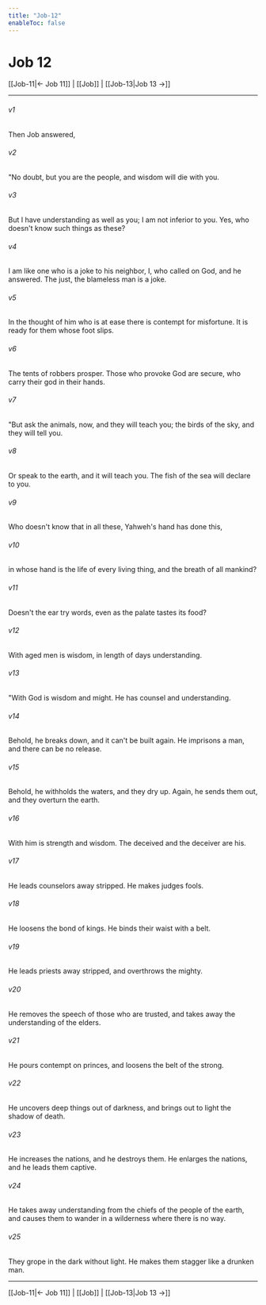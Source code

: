 ```yaml
---
title: "Job-12"
enableToc: false
---
```

# Job 12

[[Job-11|← Job 11]] | [[Job]] | [[Job-13|Job 13 →]]
***



###### v1 
Then Job answered, 

###### v2 
"No doubt, but you are the people, and wisdom will die with you. 

###### v3 
But I have understanding as well as you; I am not inferior to you. Yes, who doesn't know such things as these? 

###### v4 
I am like one who is a joke to his neighbor, I, who called on God, and he answered. The just, the blameless man is a joke. 

###### v5 
In the thought of him who is at ease there is contempt for misfortune. It is ready for them whose foot slips. 

###### v6 
The tents of robbers prosper. Those who provoke God are secure, who carry their god in their hands. 

###### v7 
"But ask the animals, now, and they will teach you; the birds of the sky, and they will tell you. 

###### v8 
Or speak to the earth, and it will teach you. The fish of the sea will declare to you. 

###### v9 
Who doesn't know that in all these, Yahweh's hand has done this, 

###### v10 
in whose hand is the life of every living thing, and the breath of all mankind? 

###### v11 
Doesn't the ear try words, even as the palate tastes its food? 

###### v12 
With aged men is wisdom, in length of days understanding. 

###### v13 
"With God is wisdom and might. He has counsel and understanding. 

###### v14 
Behold, he breaks down, and it can't be built again. He imprisons a man, and there can be no release. 

###### v15 
Behold, he withholds the waters, and they dry up. Again, he sends them out, and they overturn the earth. 

###### v16 
With him is strength and wisdom. The deceived and the deceiver are his. 

###### v17 
He leads counselors away stripped. He makes judges fools. 

###### v18 
He loosens the bond of kings. He binds their waist with a belt. 

###### v19 
He leads priests away stripped, and overthrows the mighty. 

###### v20 
He removes the speech of those who are trusted, and takes away the understanding of the elders. 

###### v21 
He pours contempt on princes, and loosens the belt of the strong. 

###### v22 
He uncovers deep things out of darkness, and brings out to light the shadow of death. 

###### v23 
He increases the nations, and he destroys them. He enlarges the nations, and he leads them captive. 

###### v24 
He takes away understanding from the chiefs of the people of the earth, and causes them to wander in a wilderness where there is no way. 

###### v25 
They grope in the dark without light. He makes them stagger like a drunken man.

***
[[Job-11|← Job 11]] | [[Job]] | [[Job-13|Job 13 →]]
